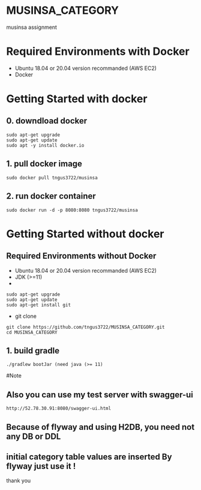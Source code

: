 # MUSINSA_CATEGORY
musinsa assignment

# Required Environments with Docker 
* Ubuntu 18.04 or 20.04 version recommanded (AWS EC2)
* Docker

# Getting Started with docker 
## 0. downdload docker
```
sudo apt-get upgrade
sudo apt-get update
sudo apt -y install docker.io
```
## 1. pull docker image
```
sudo docker pull tngus3722/musinsa
```

## 2. run docker container
```
sudo docker run -d -p 8080:8080 tngus3722/musinsa
```





# Getting Started without docker
## Required Environments without Docker
* Ubuntu 18.04 or 20.04 version recommanded (AWS EC2)
* JDK (>=11)
* 
```
sudo apt-get upgrade
sudo apt-get update
sudo apt-get install git
```
* git clone
```
git clone https://github.com/tngus3722/MUSINSA_CATEGORY.git
cd MUSINSA_CATEGORY
```

## 1. build gradle
```
./gradlew bootJar (need java (>= 11)
```





#Note
## Also you can use my test server with swagger-ui
```
http://52.78.30.91:8080/swagger-ui.html
```
## Because of flyway and using H2DB, you need not any DB or DDL
## initial category table values are inserted By flyway just use it !

thank you
